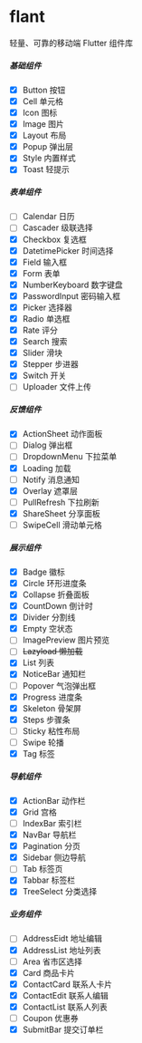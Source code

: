 # flant

轻量、可靠的移动端 Flutter 组件库

##### 基础组件

- [x] Button 按钮
- [x] Cell 单元格
- [x] Icon 图标
- [x] Image 图片
- [x] Layout 布局
- [x] Popup 弹出层
- [x] Style 内置样式
- [x] Toast 轻提示

##### 表单组件

- [ ] Calendar 日历
- [ ] Cascader 级联选择
- [x] Checkbox 复选框
- [x] DatetimePicker 时间选择
- [x] Field 输入框
- [x] Form 表单
- [x] NumberKeyboard 数字键盘
- [x] PasswordInput 密码输入框
- [x] Picker 选择器
- [x] Radio 单选框
- [x] Rate 评分
- [x] Search 搜索
- [x] Slider 滑块
- [x] Stepper 步进器
- [x] Switch 开关
- [ ] Uploader 文件上传

##### 反馈组件

- [x] ActionSheet 动作面板
- [ ] Dialog 弹出框
- [ ] DropdownMenu 下拉菜单
- [x] Loading 加载
- [ ] Notify 消息通知
- [x] Overlay 遮罩层
- [ ] PullRefresh 下拉刷新
- [x] ShareSheet 分享面板
- [ ] SwipeCell 滑动单元格

##### 展示组件

- [x] Badge 徽标
- [x] Circle 环形进度条
- [x] Collapse 折叠面板
- [x] CountDown 倒计时
- [x] Divider 分割线
- [x] Empty 空状态
- [ ] ImagePreview 图片预览
- [ ] ~~Lazyload 懒加载~~
- [x] List 列表
- [x] NoticeBar 通知栏
- [ ] Popover 气泡弹出框
- [x] Progress 进度条
- [x] Skeleton 骨架屏
- [x] Steps 步骤条
- [ ] Sticky 粘性布局
- [ ] Swipe 轮播
- [x] Tag 标签

##### 导航组件

- [x] ActionBar 动作栏
- [x] Grid 宫格
- [ ] IndexBar 索引栏
- [x] NavBar 导航栏
- [x] Pagination 分页
- [x] Sidebar 侧边导航
- [ ] Tab 标签页
- [x] Tabbar 标签栏
- [x] TreeSelect 分类选择

##### 业务组件

- [ ] AddressEidt 地址编辑
- [x] AddressList 地址列表
- [ ] Area 省市区选择
- [x] Card 商品卡片
- [x] ContactCard 联系人卡片
- [x] ContactEdit 联系人编辑
- [x] ContactList 联系人列表
- [ ] Coupon 优惠券
- [x] SubmitBar 提交订单栏
